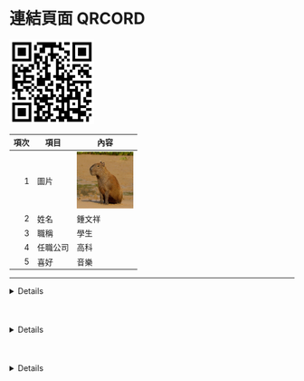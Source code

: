 # 連結頁面 QRCORD
<img src="c108252115.png" width="150" Height="150" />
<br>
 


| 項次 | 項目 | 內容 |
|----:|------|------|
| 1 | 圖片 | <img src="123.jpg" width="100" Height="100" /> |
| 2 | 姓名 | 鍾文祥 |
| 3 | 職稱 | 學生 |
| 4 | 任職公司 | 高科 |
| 5 | 喜好 | 音樂 |

_____________________
<details>
觀看影片一
<a href="https://www.youtube.com/watch?v=4Zfeq0yad5E" target="_blank">Josh Levi - FEEL THE BA$S [Official Visualizer]</a><br>
<a href="http://www.youtube.com/watch?feature=player_embedded&v=4Zfeq0yad5E" target="_blank"><img src="http://img.youtube.com/vi/4Zfeq0yad5E/0.jpg" 
alt="Josh Levi - FEEL THE BA$S [Official Visualizer]" width="400" height="250" border="10" /></a>
<br>影片取自 youtube
</details>
<br><br><br>
<details>
觀看影片二
<a href="https://www.youtube.com/watch?v=LQej19er9aQ" target="_blank">Jaylon Ashaun - Focus (Official Audio)</a><br>
<a href="http://www.youtube.com/watch?feature=player_embedded&v=LQej19er9aQ" target="_blank"><img src="http://img.youtube.com/vi/LQej19er9aQ/0.jpg" 
alt="Jaylon Ashaun - Focus (Official Audio)" width="400" height="250" border="10" /></a>
<br>影片取自 youtube
</details>
<br><br><br>
<details>
觀看影片三
<a href="https://www.youtube.com/watch?v=KanUmwWDsV0" target="_blank">Chase Atlantic - EMPTY (Official Lyric Video)</a><br>
<a href="http://www.youtube.com/watch?feature=player_embedded&v=KanUmwWDsV0" target="_blank"><img src="http://img.youtube.com/vi/KanUmwWDsV0/0.jpg" 
alt="Chase Atlantic - EMPTY (Official Lyric Video)" width="400" height="250" border="10" /></a>
<br>影片取自 youtube
</details>
<br><br><br>
